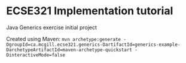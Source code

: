 # ECSE321 Implementation tutorial

Java Generics exercise initial project

Created using Maven: `mvn archetype:generate -DgroupId=ca.mcgill.ecse321.generics-DartifactId=generics-example-DarchetypeArtifactId=maven-archetype-quickstart -DinteractiveMode=false`

